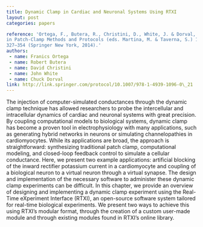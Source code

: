 ```yaml
---
title: Dynamic Clamp in Cardiac and Neuronal Systems Using RTXI
layout: post
categories: papers

reference: 'Ortega, F., Butera, R., Christini, D., White, J. & Dorval, A., II.
in Patch-Clamp Methods and Protocols (eds. Martina, M. & Taverna, S.) 1183,
327–354 (Springer New York, 2014).'
authors: 
 - name: Franics Ortega
 - name: Robert Butera
 - name: David Christini
 - name: John White
 - name: Chuck Dorval
link: http://link.springer.com/protocol/10.1007/978-1-4939-1096-0\_21
---
```


The injection of computer-simulated conductances through the dynamic clamp
technique has allowed researchers to probe the intercellular and intracellular
dynamics of cardiac and neuronal systems with great precision. By coupling
computational models to biological systems, dynamic clamp has become a proven
tool in electrophysiology with many applications, such as generating hybrid
networks in neurons or simulating channelopathies in cardiomyocytes. While its
applications are broad, the approach is straightforward: synthesizing
traditional patch clamp, computational modeling, and closed-loop feedback
control to simulate a cellular conductance. Here, we present two example
applications: artificial blocking of the inward rectifier potassium current in
a cardiomyocyte and coupling of a biological neuron to a virtual neuron through
a virtual synapse. The design and implementation of the necessary software to
administer these dynamic clamp experiments can be difficult. In this chapter,
we provide an overview of designing and implementing a dynamic clamp experiment
using the Real-Time eXperiment Interface (RTXI), an open-source software system
tailored for real-time biological experiments. We present two ways to achieve
this using RTXI’s modular format, through the creation of a custom user-made
module and through existing modules found in RTXI’s online library.
